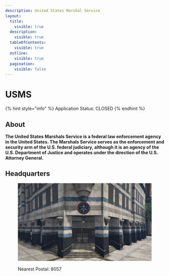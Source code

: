 ```yaml
---
description: United States Marshal Service
layout:
  title:
    visible: true
  description:
    visible: true
  tableOfContents:
    visible: true
  outline:
    visible: true
  pagination:
    visible: false
---
```


# USMS

{% hint style="info" %}
Application Status: CLOSED
{% endhint %}

## About

**The United States Marshals Service is a federal law enforcement agency in the United States. The Marshals Service serves as the enforcement and security arm of the U.S. federal judiciary, although it is an agency of the U.S. Department of Justice and operates under the direction of the U.S. Attorney General.**

## Headquarters

<figure><img src="../../../../../.gitbook/assets/marshal_hq.jpg" alt=""><figcaption><p>Nearest Postal: 8057</p></figcaption></figure>
